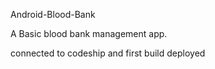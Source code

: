 Android-Blood-Bank

A Basic blood bank management app.

connected to codeship
and first build deployed
